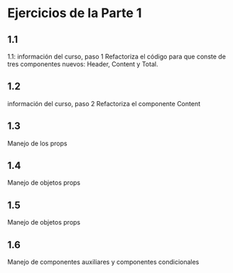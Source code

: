 # Ejercicios de la Parte 1

## 1.1
1.1: información del curso, paso 1
Refactoriza el código para que conste de tres componentes nuevos: Header, Content y Total. 

## 1.2
información del curso, paso 2
Refactoriza el componente Content 

## 1.3
Manejo de los props

## 1.4
Manejo de objetos props

## 1.5
Manejo de objetos props

## 1.6
Manejo de componentes auxiliares y componentes condicionales
